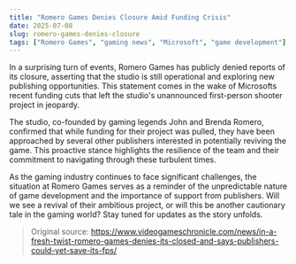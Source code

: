 ```yaml
---
title: "Romero Games Denies Closure Amid Funding Crisis"
date: 2025-07-08
slug: romero-games-denies-closure
tags: ["Romero Games", "gaming news", "Microsoft", "game development"]
---
```

In a surprising turn of events, Romero Games has publicly denied reports of its closure, asserting that the studio is still operational and exploring new publishing opportunities. This statement comes in the wake of Microsofts recent funding cuts that left the studio's unannounced first-person shooter project in jeopardy.

The studio, co-founded by gaming legends John and Brenda Romero, confirmed that while funding for their project was pulled, they have been approached by several other publishers interested in potentially reviving the game. This proactive stance highlights the resilience of the team and their commitment to navigating through these turbulent times.

As the gaming industry continues to face significant challenges, the situation at Romero Games serves as a reminder of the unpredictable nature of game development and the importance of support from publishers. Will we see a revival of their ambitious project, or will this be another cautionary tale in the gaming world? Stay tuned for updates as the story unfolds.
> Original source: https://www.videogameschronicle.com/news/in-a-fresh-twist-romero-games-denies-its-closed-and-says-publishers-could-yet-save-its-fps/
